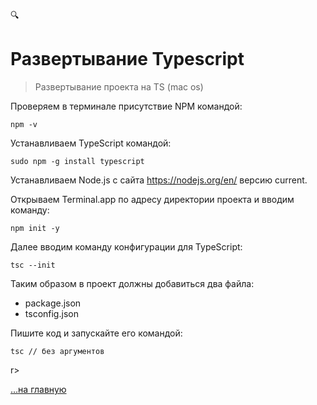 🔍<div class="navi"> <nav id="navi"> <!-- js --> </nav>

# Развертывание Typescript

>Развертывание проекта на TS (mac os)

Проверяем в терминале присутствие NPM командой: 


    npm -v

Устанавливаем TypeScript командой: 

    sudo npm -g install typescript

Устанавливаем Node.js с сайта https://nodejs.org/en/ версию current.

Открываем Terminal.app по адресу директории проекта и вводим команду:

    npm init -y

Далее вводим команду конфигурации для TypeScript:

    tsc --init

Таким образом в проект должны добавиться два файла:

- package.json
- tsconfig.json

Пишите код и запускайте его командой:

    tsc // без аргументов 
    

r>

[…на главную](/)

<br>
<script src="assets/js/navi.js"></script>
